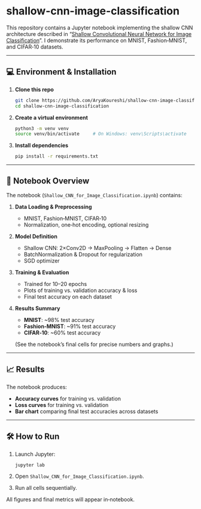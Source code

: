 # shallow-cnn-image-classification
This repository contains a Jupyter notebook implementing the shallow CNN architecture described in “[Shallow Convolutional Neural Network for Image Classification](paper/Shallow_CNN_for_Image_Classification.pdf)”. I demonstrate its performance on MNIST, Fashion‑MNIST, and CIFAR‑10 datasets.


---

## 💻 Environment & Installation

1. **Clone this repo**
   ```bash
   git clone https://github.com/AryaKoureshi/shallow-cnn-image-classification.git
   cd shallow-cnn-image-classification
   ```

2. **Create a virtual environment**

   ```bash
   python3 -m venv venv
   source venv/bin/activate     # On Windows: venv\Scripts\activate
   ```

3. **Install dependencies**

   ```bash
   pip install -r requirements.txt
   ```

---

## 📝 Notebook Overview

The notebook (`Shallow_CNN_for_Image_Classification.ipynb`) contains:

1. **Data Loading & Preprocessing**

   * MNIST, Fashion‑MNIST, CIFAR‑10
   * Normalization, one‑hot encoding, optional resizing

2. **Model Definition**

   * Shallow CNN: 2×Conv2D → MaxPooling → Flatten → Dense
   * BatchNormalization & Dropout for regularization
   * SGD optimizer

3. **Training & Evaluation**

   * Trained for 10–20 epochs
   * Plots of training vs. validation accuracy & loss
   * Final test accuracy on each dataset

4. **Results Summary**

   * **MNIST**: \~98% test accuracy
   * **Fashion‑MNIST**: \~91% test accuracy
   * **CIFAR‑10**: \~60% test accuracy

   (See the notebook’s final cells for precise numbers and graphs.)

---

## 📈 Results

The notebook produces:

* **Accuracy curves** for training vs. validation
* **Loss curves** for training vs. validation
* **Bar chart** comparing final test accuracies across datasets

---

## 🛠️ How to Run

1. Launch Jupyter:

   ```bash
   jupyter lab
   ```
2. Open `Shallow_CNN_for_Image_Classification.ipynb`.
3. Run all cells sequentially.

All figures and final metrics will appear in‑notebook.
